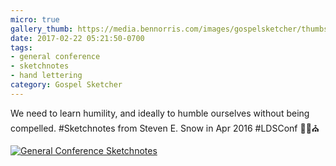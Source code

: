 ```yaml
---
micro: true
gallery_thumb: https://media.bennorris.com/images/gospelsketcher/thumbs/apr-16-1-snow.jpg
date: 2017-02-22 05:21:50-0700
tags:
- general conference
- sketchnotes
- hand lettering
category: Gospel Sketcher
---
```


We need to learn humility, and ideally to humble ourselves without being compelled. #Sketchnotes from Steven E. Snow in Apr 2016 #LDSConf ✍🏼⛪️

[![General Conference Sketchnotes](https://media.bennorris.com/images/gospelsketcher/general-conference/apr-2016/apr-16-1-snow.jpg)](https://media.bennorris.com/images/gospelsketcher/general-conference/apr-2016/apr-16-1-snow.jpg)

